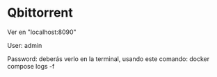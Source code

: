 # Qbittorrent

Ver en "localhost:8090"

User: admin

Password: deberás verlo en la terminal, usando este comando: docker compose logs -f
